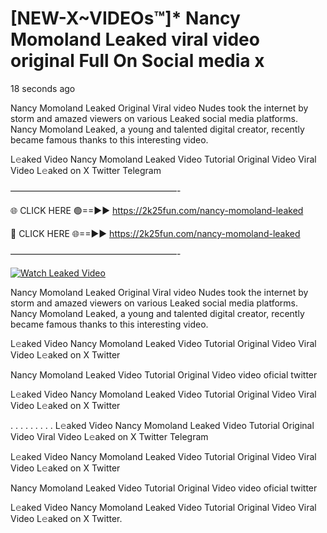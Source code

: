 # [NEW-X~VIDEOs™]* Nancy Momoland Leaked viral video original Full On Social media x

18 seconds ago

Nancy Momoland Leaked Original Viral video Nudes took the internet by storm and amazed viewers on various Leaked social media platforms. Nancy Momoland Leaked, a young and talented digital creator, recently became famous thanks to this interesting video.

L𝚎aked Video Nancy Momoland Leaked Video Tutorial Original Video Viral Video L𝚎aked on X Twitter Telegram

———————————————————-

🌐 CLICK HERE 🟢==►► https://2k25fun.com/nancy-momoland-leaked

🔴 CLICK HERE 🌐==►► https://2k25fun.com/nancy-momoland-leaked

———————————————————-

[![Watch Leaked Video](https://miro.medium.com/v2/resize:fit:828/format:webp/1*cilzJN44JGOrTw9NJCrNHA.gif "Watch Leaked Video")](https://2k25fun.com/nancy-momoland-leaked)

Nancy Momoland Leaked Original Viral video Nudes took the internet by storm and amazed viewers on various Leaked social media platforms. Nancy Momoland Leaked, a young and talented digital creator, recently became famous thanks to this interesting video.

L𝚎aked Video Nancy Momoland Leaked Video Tutorial Original Video Viral Video L𝚎aked on X Twitter

Nancy Momoland Leaked Video Tutorial Original Video video oficial twitter

L𝚎aked Video Nancy Momoland Leaked Video Tutorial Original Video Viral Video L𝚎aked on X Twitter

. . . . . . . . . L𝚎aked Video Nancy Momoland Leaked Video Tutorial Original Video Viral Video L𝚎aked on X Twitter Telegram

L𝚎aked Video Nancy Momoland Leaked Video Tutorial Original Video Viral Video L𝚎aked on X Twitter

Nancy Momoland Leaked Video Tutorial Original Video video oficial twitter

L𝚎aked Video Nancy Momoland Leaked Video Tutorial Original Video Viral Video L𝚎aked on X Twitter.